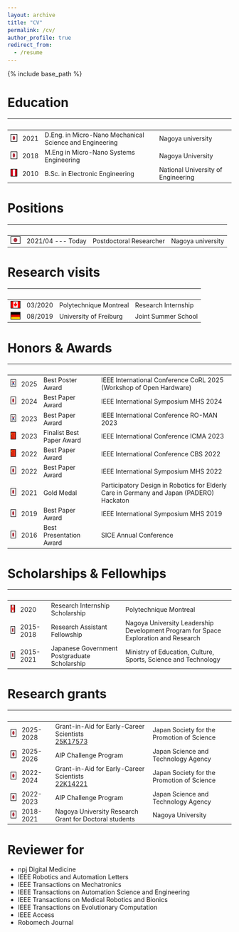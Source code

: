 ```yaml
---
layout: archive
title: "CV"
permalink: /cv/
author_profile: true
redirect_from:
  - /resume
---
```


{% include base_path %}

<!-- [PDF](https://jcolan.github.io/files/CV_Jacinto_Colan.pdf) -->

Education
===============

|<img width=20/>|     |     |     |
| --- | --- | --- | --- |
|<img style='border:1px solid #000000' src="/images/japan_flag.png" width="20" height="15">|2021| D.Eng. in Micro-Nano Mechanical Science and Engineering |Nagoya university|
|<img style='border:1px solid #000000' src="/images/japan_flag.png" width="20" height="15">|2018| M.Eng in Micro-Nano Systems Engineering | Nagoya University|
|<img style='border:1px solid #000000' src="/images/peru_flag.png" width="20" height="15">|2010| B.Sc. in Electronic Engineering| National University of Engineering|


Positions
===============

|<img width=20/>|     |     |     |
| --- | --- | --- | --- |
|<img style='border:1px solid #000000' src="/images/japan_flag.png" width="20" height="15">|2021/04 --- Today| Postdoctoral Researcher |Nagoya university|


Research visits
===============

|<img width=20/>|     |     |     |
| --- | --- | --- | --- |
|<img style='border:1px solid #000000' src="/images/canada_flag.png" width="20" height="15">|03/2020| Polytechnique Montreal| Research Internship |
|<img style='border:1px solid #000000' src="/images/germany_flag.png" width="20" height="15">|08/2019| University of Freiburg| Joint Summer School |

Honors & Awards 
===============

|<img width=20/>|     |     |     |
| --- | --- | --- | --- |
|<img style='border:1px solid #000000' src="/images/korea_flag.png" width="20" height="15">|2025|Best Poster Award| IEEE International Conference CoRL 2025 (Workshop of Open Hardware)|
|<img style='border:1px solid #000000' src="/images/japan_flag.png" width="20" height="15">|2024|Best Paper Award| IEEE International Symposium MHS 2024|
|<img style='border:1px solid #000000' src="/images/korea_flag.png" width="20" height="15">|2023|Best Paper Award| IEEE International Conference RO-MAN 2023|
|<img style='border:1px solid #000000' src="/images/china_flag.png" width="20" height="15">|2023|Finalist Best Paper Award| IEEE International Conference ICMA 2023|
|<img style='border:1px solid #000000' src="/images/china_flag.png" width="20" height="15">|2022|Best Paper Award| IEEE International Conference CBS 2022|
|<img style='border:1px solid #000000' src="/images/japan_flag.png" width="20" height="15">|2022|Best Paper Award| IEEE International Symposium MHS 2022|
|<img style='border:1px solid #000000' src="/images/japan_flag.png" width="20" height="15">|2021|Gold Medal| Participatory Design in Robotics for Elderly Care in Germany and Japan (PADERO) Hackaton|
|<img style='border:1px solid #000000' src="/images/japan_flag.png" width="20" height="15">|2019|Best Paper Award| IEEE International Symposium MHS 2019|
|<img style='border:1px solid #000000' src="/images/japan_flag.png" width="20" height="15">|2016|Best Presentation Award|SICE Annual Conference|



Scholarships & Fellowhips
===============

|<img width=20/>|     |     |     |
| --- | --- | --- | --- |
|<img style='border:1px solid #000000' src="/images/canada_flag.png" width="20" height="15">|2020|Research Internship Scholarship| Polytechnique Montreal|
|<img style='border:1px solid #000000' src="/images/japan_flag.png" width="20" height="15">|2015-2018|Research Assistant Fellowship |Nagoya University Leadership Development Program for Space Exploration and Research|
|<img style='border:1px solid #000000' src="/images/japan_flag.png" width="20" height="15">|2015-2021|Japanese Government Postgraduate Scholarship|Ministry of Education, Culture, Sports, Science and Technology|

Research grants
===============

|<img width=20/>|     |     |     |
| --- | --- | --- | --- |
|<img style='border:1px solid #000000' src="/images/japan_flag.png" width="20" height="15">| 2025-2028 |Grant-in-Aid for Early-Career Scientists <br> [25K17573](https://kaken.nii.ac.jp/ja/grant/KAKENHI-PROJECT-25K17573/)|Japan Society for the Promotion of Science|
|<img style='border:1px solid #000000' src="/images/japan_flag.png" width="20" height="15">| 2025-2026 |AIP Challenge Program|Japan Science and Technology Agency|
|<img style='border:1px solid #000000' src="/images/japan_flag.png" width="20" height="15">| 2022-2024 |Grant-in-Aid for Early-Career Scientists <br> [22K14221](https://kaken.nii.ac.jp/ja/grant/KAKENHI-PROJECT-22K14221/)|Japan Society for the Promotion of Science|
|<img style='border:1px solid #000000' src="/images/japan_flag.png" width="20" height="15">| 2022-2023 |AIP Challenge Program|Japan Science and Technology Agency|
|<img style='border:1px solid #000000' src="/images/japan_flag.png" width="20" height="15">| 2018-2021 |Nagoya University Research Grant for Doctoral students|Nagoya University|

Reviewer for
===============
- npj Digital Medicine
- IEEE Robotics and Automation Letters
- IEEE Transactions on Mechatronics
- IEEE Transactions on Automation Science and Engineering
- IEEE Transactions on Medical Robotics and Bionics
- IEEE Transactions on Evolutionary Computation
- IEEE Access
- Robomech Journal
